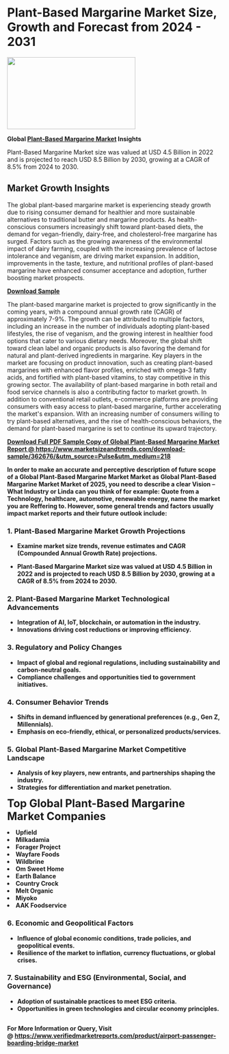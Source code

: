 <H1>Plant-Based Margarine Market Size, Growth and Forecast from 2024 - 2031</H1><img class="aligncenter size-medium wp-image-584254" src="https://thirdeyenews.in/wp-content/uploads/2024/09/Global-Market-Research-300x168.jpeg" alt="" width="300" height="168" /><p><strong>Global&nbsp;<a href="https://www.marketsizeandtrends.com/download-sample/362676/&amp;utm_source=Pulse&amp;utm_medium=218">Plant-Based Margarine Market</a> Insights</strong></p><p>Plant-Based Margarine Market size was valued at USD 4.5 Billion in 2022 and is projected to reach USD 8.5 Billion by 2030, growing at a CAGR of 8.5% from 2024 to 2030.</p><p><h2>Market Growth Insights</h2> <p>The global plant-based margarine market is experiencing steady growth due to rising consumer demand for healthier and more sustainable alternatives to traditional butter and margarine products. As health-conscious consumers increasingly shift toward plant-based diets, the demand for vegan-friendly, dairy-free, and cholesterol-free margarine has surged. Factors such as the growing awareness of the environmental impact of dairy farming, coupled with the increasing prevalence of lactose intolerance and veganism, are driving market expansion. In addition, improvements in the taste, texture, and nutritional profiles of plant-based margarine have enhanced consumer acceptance and adoption, further boosting market prospects.</p> <p><strong><a href="#">Download Sample</a></strong></p> <p>The plant-based margarine market is projected to grow significantly in the coming years, with a compound annual growth rate (CAGR) of approximately 7-9%. The growth can be attributed to multiple factors, including an increase in the number of individuals adopting plant-based lifestyles, the rise of veganism, and the growing interest in healthier food options that cater to various dietary needs. Moreover, the global shift toward clean label and organic products is also favoring the demand for natural and plant-derived ingredients in margarine. Key players in the market are focusing on product innovation, such as creating plant-based margarines with enhanced flavor profiles, enriched with omega-3 fatty acids, and fortified with plant-based vitamins, to stay competitive in this growing sector. The availability of plant-based margarine in both retail and food service channels is also a contributing factor to market growth. In addition to conventional retail outlets, e-commerce platforms are providing consumers with easy access to plant-based margarine, further accelerating the market's expansion. With an increasing number of consumers willing to try plant-based alternatives, and the rise of health-conscious behaviors, the demand for plant-based margarine is set to continue its upward trajectory. <p><strong><a href="#"></p><p><span class=""><strong>Download Full PDF Sample Copy of Global Plant-Based Margarine Market Report</strong> @ <a href="https://www.marketsizeandtrends.com/download-sample/362676/&amp;utm_source=Pulse&amp;utm_medium=218" target="_blank">https://www.marketsizeandtrends.com/download-sample/362676/&amp;utm_source=Pulse&amp;utm_medium=218</a></span></p><p>In order to make an accurate and perceptive description of future scope of a Global&nbsp;Plant-Based Margarine Market Market as Global&nbsp;Plant-Based Margarine Market Market of 2025, you need to describe a clear Vision &ndash; What Industry or Linda can you think of for example: Quote from a Technology, healthcare, automotive, renewable energy, name the market you are Reffering to. However, some general trends and factors usually impact market reports and their future outlook include:</p><h3>1.&nbsp;<strong>Plant-Based Margarine Market Growth Projections</strong></h3><ul><li>Examine market size trends, revenue estimates and CAGR (Compounded Annual Growth Rate) projections.</li><li><p>Plant-Based Margarine Market size was valued at USD 4.5 Billion in 2022 and is projected to reach USD 8.5 Billion by 2030, growing at a CAGR of 8.5% from 2024 to 2030.</p></li></ul><h3>2.&nbsp;<strong>Plant-Based Margarine Market Technological Advancements</strong></h3><ul><li>Integration of AI, IoT, blockchain, or automation in the industry.</li><li>Innovations driving cost reductions or improving efficiency.</li></ul><h3>3.&nbsp;<strong>Regulatory and Policy Changes</strong></h3><ul><li>Impact of global and regional regulations, including sustainability and carbon-neutral goals.</li><li>Compliance challenges and opportunities tied to government initiatives.</li></ul><h3>4.&nbsp;<strong>Consumer Behavior Trends</strong></h3><ul><li>Shifts in demand influenced by generational preferences (e.g., Gen Z, Millennials).</li><li>Emphasis on eco-friendly, ethical, or personalized products/services.</li></ul><h3>5.&nbsp;<strong>Global Plant-Based Margarine Market Competitive Landscape</strong></h3><ul><li>Analysis of key players, new entrants, and partnerships shaping the industry.</li><li>Strategies for differentiation and market penetration.</li></ul><p data-pm-slice="1 1 []"><span style="color: inherit; font-family: inherit; font-size: 25px;">Top Global Plant-Based Margarine Market Companies</span></p><div class="" data-test-id=""><p><li>Upfield</li><li> Milkadamia</li><li> Forager Project</li><li> Wayfare Foods</li><li> Wildbrine</li><li> Om Sweet Home</li><li> Earth Balance</li><li> Country Crock</li><li> Melt Organic</li><li> Miyoko</li><li> AAK Foodservice</li></p></div><h3>6.&nbsp;<strong>Economic and Geopolitical Factors</strong></h3><ul><li>Influence of global economic conditions, trade policies, and geopolitical events.</li><li>Resilience of the market to inflation, currency fluctuations, or global crises.</li></ul><h3>7.&nbsp;<strong>Sustainability and ESG (Environmental, Social, and Governance)</strong></h3><ul><li>Adoption of sustainable practices to meet ESG criteria.</li><li>Opportunities in green technologies and circular economy principles.</li></ul><h2><strong style="font-size: 14px;">For More Information or Query, Visit @&nbsp;</strong><a style="background-color: #ffffff; font-size: 14px;" href="https://www.marketsizeandtrends.com/report/plant-based-margarine-market/" target="_blank">https://www.verifiedmarketreports.com/product/airport-passenger-boarding-bridge-market</a></h2>
